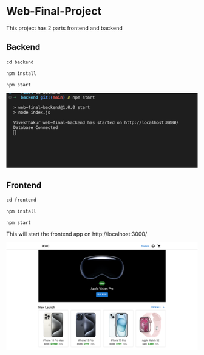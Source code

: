 # Web-Final-Project

This project has 2 parts frontend and backend

## Backend

```
cd backend
```

```
npm install
```

```
npm start
```

![Backend Server](./screenshot/backend-server-start.png)

## Frontend

```
cd frontend
```

```
npm install
```

```
npm start
```

This will start the frontend app on http://localhost:3000/

![Alt text](./screenshot/home-page.png)
